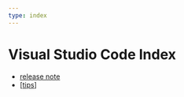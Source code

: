 ```yaml
---
type: index
---
```


# Visual Studio Code Index

- [release note]( https://code.visualstudio.com/updates )
- [[tips]]

[//begin]: # "Autogenerated link references for markdown compatibility"
[tips]: tips.md "tips"
[//end]: # "Autogenerated link references"
